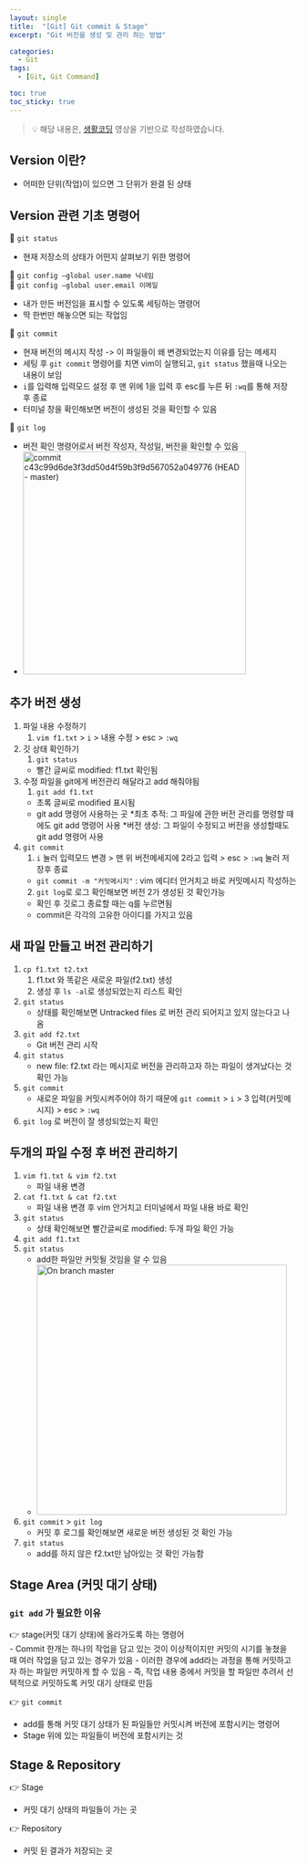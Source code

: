 ```yaml
---
layout: single
title:  "[Git] Git commit & Stage"
excerpt: "Git 버전을 생성 및 관리 하는 방법"

categories:
  - Git
tags:
  - [Git, Git Command]

toc: true
toc_sticky: true
---
```

> 💡 해당 내용은, [생활코딩](https://www.youtube.com/playlist?list=PLuHgQVnccGMA8iwZwrGyNXCGy2LAAsTXk) 영상을 기반으로 작성하였습니다.

## Version 이란?
- 어떠한 단위(작업)이 있으면 그 단위가 완결 된 상태

## Version 관련 기초 명령어
💫 `git status`
- 현재 저장소의 상태가 어떤지 살펴보기 위한 명령어

💫 `git config —global user.name 닉네임` <br>
💫 `git config —global user.email 이메일`
- 내가 만든 버전임을 표시할 수 있도록 세팅하는 명령어
- 딱 한번만 해놓으면 되는 작업임

💫 `git commit`
- 현재 버전의 메시지 작성 -> 이 파일들이 왜 변경되었는지 이유를 담는 메세지
- 세팅 후 `git commit` 명령어를 치면 vim이 실행되고, `git status` 했을때 나오는 내용이 보임
- `i`를 입력해 입력모드 설정 후 맨 위에 1을 입력 후 esc를 누른 뒤 `:wq`를 통해 저장 후 종료
- 터미널 창을 확인해보면 버전이 생성된 것을 확인할 수 있음

💫 `git log`
- 버전 확인 명령어로서 버전 작성자, 작성일, 버전을 확인할 수 있음
- <img width="391" alt="commit c43c99d6de3f3dd50d4f59b3f9d567052a049776 (HEAD - master)" src="https://user-images.githubusercontent.com/100764055/156708066-618b8854-5d2f-45b2-bc23-eb15ddd1fe4c.png">


## 추가 버전 생성
1. 파일 내용 수정하기
    1. `vim f1.txt` > `i` > 내용 수정 > esc > `:wq`
2. 깃 상태 확인하기
    1. `git status` 
      - 빨간 글씨로 modified: f1.txt 확인됨
3. 수정 파일을 git에게 버전관리 해달라고 add 해줘야됨
    1. `git add f1.txt` 
      - 초록 글씨로 modified 표시됨
      - git add 명령어 사용하는 곳
        *최초 추적: 그 파일에 관한 버전 관리를 명령할 때에도 git add 명령어 사용
        *버전 생성: 그 파일이 수정되고 버전을 생성할때도 git add 명령어 사용
4. `git commit`
    1. `i` 눌러 입력모드 변경 > 맨 위 버전메세지에 2라고 입력 > esc > `:wq` 눌러 저장후 종료
    - `git commit -m "커밋메시지"` : vim 에디터 안거치고 바로 커밋메시지 작성하는 
    2. `git log`로 로그 확인해보면 버전 2가 생성된 것 확인가능
    - 확인 후 깃로그 종료할 때는 q를 누르면됨
    - commit은 각각의 고유한 아이디를 가지고 있음



## 새 파일 만들고 버전 관리하기
1. `cp f1.txt t2.txt`
    1. f1.txt 와 똑같은 새로운 파일(f2.txt) 생성
    2. 생성 후 `ls -al`로 생성되었는지 리스트 확인
2. `git status`
    - 상태를 확인해보면 Untracked files 로 버전 관리 되어지고 있지 않는다고 나옴
3. `git add f2.txt`
    - Git 버전 관리 시작
4. `git status`
    - new file: f2.txt 라는 메시지로 버전을 관리하고자 하는 파일이 생겨났다는 것 확인 가능
5. `git commit`
    - 새로운 파일을 커밋시켜주어야 하기 때문에 `git commit` > `i` > 3 입력(커밋메시지) > esc > `:wq`
6. `git log` 로 버전이 잘 생성되었는지 확인



## 두개의 파일 수정 후 버전 관리하기
1. `vim f1.txt & vim f2.txt`
    - 파일 내용 변경
2. `cat f1.txt & cat f2.txt`
    - 파일 내용 변경 후 vim 안거치고 터미널에서 파일 내용 바로 확인
3. `git status`
    - 상태 확인해보면 빨간글씨로 modified: 두개 파일 확인 가능
4. `git add f1.txt`
5. `git status`
    - add한 파일만 커밋될 것임을 알 수 있음
    - <img width="439" alt="On branch master" src="https://user-images.githubusercontent.com/100764055/156708093-37d370db-82c8-4403-ab1f-8c79d577dc4f.png">
6. `git commit` > `git log` 
    - 커밋 후 로그를 확인해보면 새로운 버전 생성된 것 확인 가능
7. `git status`
    - add를 하지 않은 f2.txt만 남아있는 것 확인 가능함



## Stage Area (커밋 대기 상태)
### `git add` 가 필요한 이유
👉 stage(커밋 대기 상태)에 올라가도록 하는 명령어  
    - Commit 한개는 하나의 작업을 담고 있는 것이 이상적이지만 커밋의 시기를 놓쳤을 때 여러 작업을 담고 있는 경우가 있음
    - 이러한 경우에 add라는 과정을 통해 커밋하고자 하는 파일만 커밋하게 할 수 있음
    - 즉, 작업 내용 중에서 커밋을 할 파일만 추려서 선택적으로 커밋하도록 커밋 대기 상태로 만듬
    
👉 `git commit`  
  - add를 통해 커밋 대기 상태가 된 파일들만 커밋시켜 버전에 포함시키는 명령어
  - Stage 위에 있는 파일들이 버전에 포함시키는 것

## Stage & Repository
👉 Stage  
- 커밋 대기 상태의 파일들이 가는 곳

👉 Repository  
- 커밋 된 결과가 저장되는 곳
